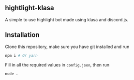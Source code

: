 ## hightlight-klasa

A simple to use highlight bot made using klasa and discord.js.

## Installation

Clone this repository, make sure you have git installed and run
```bash
npm i # Or yarn
```

Fill in all the required values in `config.json`, then run
```bash
node .
```
